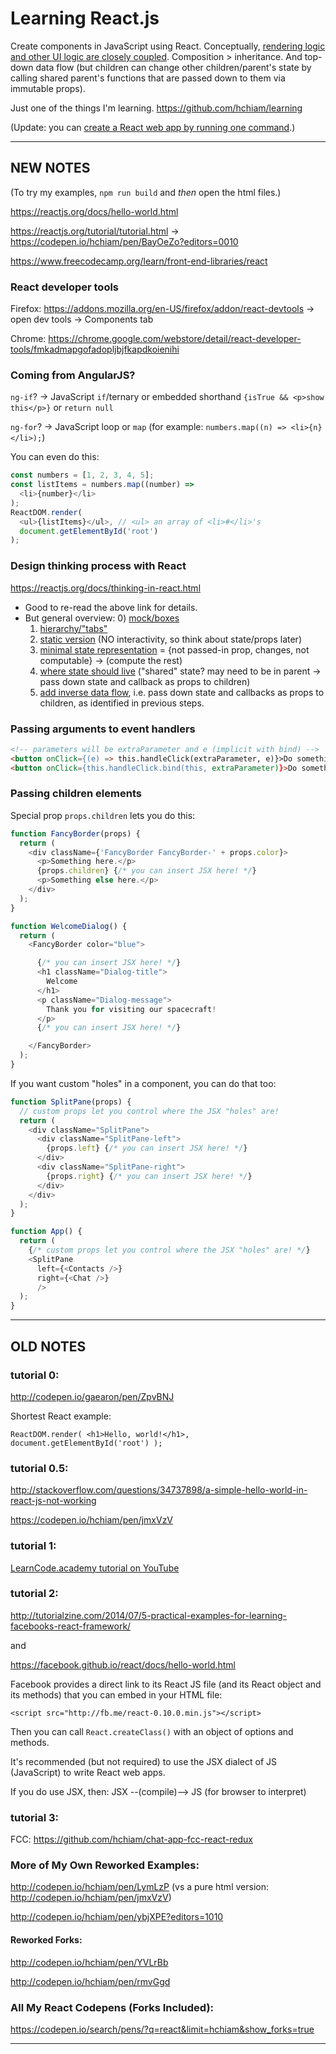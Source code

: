# Learning React.js

Create components in JavaScript using React. Conceptually, [rendering logic and other UI logic are closely coupled](https://reactjs.org/docs/introducing-jsx.html). Composition > inheritance. And top-down data flow (but children can change other children/parent's state by calling shared parent's functions that are passed down to them via immutable props).

Just one of the things I'm learning. https://github.com/hchiam/learning

(Update: you can [create a React web app by running one command](https://github.com/hchiam/create-react-app).)

<hr>

## NEW NOTES

(To try my examples, `npm run build` and _then_ open the html files.)

<https://reactjs.org/docs/hello-world.html>

<https://reactjs.org/tutorial/tutorial.html> -> <https://codepen.io/hchiam/pen/BayOeZo?editors=0010>

<https://www.freecodecamp.org/learn/front-end-libraries/react>

### React developer tools

Firefox: <https://addons.mozilla.org/en-US/firefox/addon/react-devtools> -> open dev tools -> Components tab

Chrome: <https://chrome.google.com/webstore/detail/react-developer-tools/fmkadmapgofadopljbjfkapdkoienihi>

### Coming from AngularJS?

`ng-if`? -> JavaScript `if`/ternary or embedded shorthand `{isTrue && <p>show this</p>}` or `return null`

`ng-for`? -> JavaScript loop or `map` (for example: `numbers.map((n) => <li>{n}</li>);`)

You can even do this:
```js
const numbers = [1, 2, 3, 4, 5];
const listItems = numbers.map((number) =>
  <li>{number}</li>
);
ReactDOM.render(
  <ul>{listItems}</ul>, // <ul> an array of <li>#</li>'s
  document.getElementById('root')
);
```

### Design thinking process with React

<https://reactjs.org/docs/thinking-in-react.html>

- Good to re-read the above link for details.
- But general overview:
  0) [mock/boxes](https://reactjs.org/docs/thinking-in-react.html#start-with-a-mock)
  1) [hierarchy/"tabs"](https://reactjs.org/docs/thinking-in-react.html#step-1-break-the-ui-into-a-component-hierarchy)
  2) [static version](https://reactjs.org/docs/thinking-in-react.html#step-2-build-a-static-version-in-react) (NO interactivity, so think about state/props later)
  3) [minimal state representation](https://reactjs.org/docs/thinking-in-react.html#step-3-identify-the-minimal-but-complete-representation-of-ui-state) = {not passed-in prop, changes, not computable} -> (compute the rest)
  4) [where state should live](https://reactjs.org/docs/thinking-in-react.html#step-4-identify-where-your-state-should-live) ("shared" state? may need to be in parent -> pass down state and callback as props to children)
  5) [add inverse data flow](https://reactjs.org/docs/thinking-in-react.html#step-5-add-inverse-data-flow), i.e. pass down state and callbacks as props to children, as identified in previous steps.

### Passing arguments to event handlers

```html
<!-- parameters will be extraParameter and e (implicit with bind) -->
<button onClick={(e) => this.handleClick(extraParameter, e)}>Do something</button>
<button onClick={this.handleClick.bind(this, extraParameter)}>Do something</button>
```

### Passing children elements

Special prop `props.children` lets you do this:

```js
function FancyBorder(props) {
  return (
    <div className={'FancyBorder FancyBorder-' + props.color}>
      <p>Something here.</p>
      {props.children} {/* you can insert JSX here! */}
      <p>Something else here.</p>
    </div>
  );
}

function WelcomeDialog() {
  return (
    <FancyBorder color="blue">

      {/* you can insert JSX here! */}
      <h1 className="Dialog-title">
        Welcome
      </h1>
      <p className="Dialog-message">
        Thank you for visiting our spacecraft!
      </p>
      {/* you can insert JSX here! */}

    </FancyBorder>
  );
}
```

If you want custom "holes" in a component, you can do that too:

```js
function SplitPane(props) {
  // custom props let you control where the JSX "holes" are!
  return (
    <div className="SplitPane">
      <div className="SplitPane-left">
        {props.left} {/* you can insert JSX here! */}
      </div>
      <div className="SplitPane-right">
        {props.right} {/* you can insert JSX here! */}
      </div>
    </div>
  );
}

function App() {
  return (
    {/* custom props let you control where the JSX "holes" are! */}
    <SplitPane
      left={<Contacts />}
      right={<Chat />}
      />
  );
}
```

<hr>

## OLD NOTES

### tutorial 0:
http://codepen.io/gaearon/pen/ZpvBNJ

Shortest React example:

`
ReactDOM.render(
    <h1>Hello, world!</h1>,
    document.getElementById('root')
);
`

### tutorial 0.5:
http://stackoverflow.com/questions/34737898/a-simple-hello-world-in-react-js-not-working

https://codepen.io/hchiam/pen/jmxVzV

### tutorial 1:
[LearnCode.academy tutorial on YouTube](https://www.youtube.com/watch?v=MhkGQAoc7bc)

### tutorial 2:
http://tutorialzine.com/2014/07/5-practical-examples-for-learning-facebooks-react-framework/

and

https://facebook.github.io/react/docs/hello-world.html

Facebook provides a direct link to its React JS file (and its React object and its methods) that you can embed in your HTML file:

    <script src="http://fb.me/react-0.10.0.min.js"></script>

Then you can call `React.createClass()` with an object of options and methods. 

It's recommended (but not required) to use the JSX dialect of JS (JavaScript) to write React web apps.

If you do use JSX, then:  JSX --(compile)--> JS (for browser to interpret)

### tutorial 3:

FCC: https://github.com/hchiam/chat-app-fcc-react-redux

### More of My Own Reworked Examples:

http://codepen.io/hchiam/pen/LymLzP (vs a pure html version: http://codepen.io/hchiam/pen/jmxVzV)

http://codepen.io/hchiam/pen/ybjXPE?editors=1010

#### Reworked Forks:

http://codepen.io/hchiam/pen/YVLrBb

http://codepen.io/hchiam/pen/rmvGgd

### All My React Codepens (Forks Included):

https://codepen.io/search/pens/?q=react&limit=hchiam&show_forks=true

<hr>
